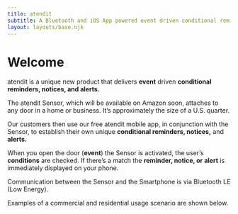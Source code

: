 ```yaml
---
title: atendit
subtitle: A Bluetooth and iOS App powered event driven conditional reminder, notification, and alert system.
layout: layouts/base.njk
---
```


# Welcome

atendit is a unique new product that delivers **event** driven **conditional reminders, notices, and alerts.**

The atendit Sensor, which will be available on Amazon soon, attaches to any door in a home or business. It’s approximately the size of a U.S. quarter.

Our customers then use our free atendit mobile app, in conjunction with the Sensor, to establish their own unique **conditional reminders, notices,** and **alerts.**

When you open the door (**event**) the Sensor is activated, the user’s **conditions** are checked. If there’s a match the **reminder, notice, or alert** is immediately displayed on your phone.

Communication between the Sensor and the Smartphone is via Bluetooth LE (Low Energy).

Examples of a commercial and residential usage scenario are shown below.
